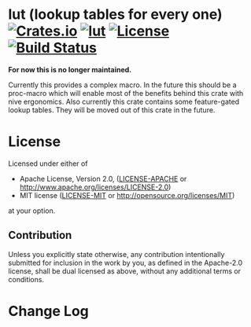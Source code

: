 lut (lookup tables for every one) [![Crates.io](https://img.shields.io/crates/v/lut.svg)](https://crates.io/crates/lut) [![lut](https://docs.rs/lut/badge.svg)](https://docs.rs/lut) [![License](https://img.shields.io/badge/License-MIT%2FApache%202.0-blue.svg)](https://opensource.org/licenses/Apache-2.0) [![Build Status](https://travis-ci.org/1aim/lut.svg?branch=master)](https://travis-ci.org/1aim/lut)
=================================

**For now this is no longer maintained.**

Currently this provides a complex macro. In the future this should
be a proc-macro which will enable most of the benefits behind this
crate with nive ergonomics. Also currently this crate contains some
feature-gated lookup tables. They will be moved out of this crate
in the future.

License
=======
Licensed under either of

 * Apache License, Version 2.0, ([LICENSE-APACHE](LICENSE-APACHE) or http://www.apache.org/licenses/LICENSE-2.0)
 * MIT license ([LICENSE-MIT](LICENSE-MIT) or http://opensource.org/licenses/MIT)

at your option.

Contribution
------------
Unless you explicitly state otherwise, any contribution intentionally submitted
for inclusion in the work by you, as defined in the Apache-2.0 license, shall
be dual licensed as above, without any additional terms or conditions.


Change Log
==========
